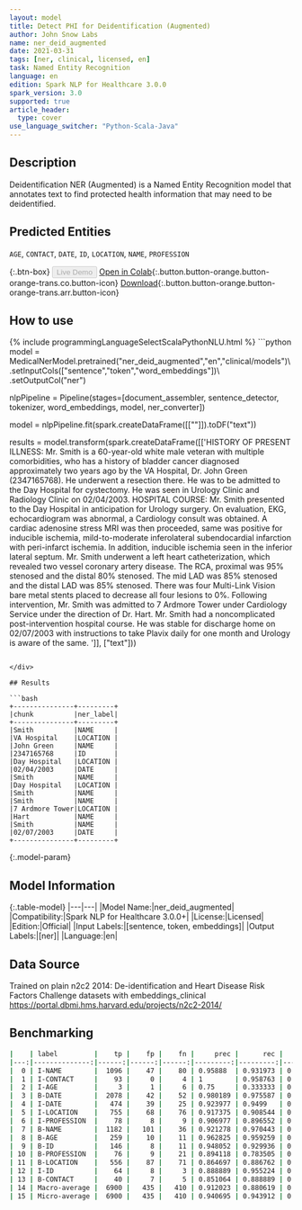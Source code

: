 ```yaml
---
layout: model
title: Detect PHI for Deidentification (Augmented)
author: John Snow Labs
name: ner_deid_augmented
date: 2021-03-31
tags: [ner, clinical, licensed, en]
task: Named Entity Recognition
language: en
edition: Spark NLP for Healthcare 3.0.0
spark_version: 3.0
supported: true
article_header:
  type: cover
use_language_switcher: "Python-Scala-Java"
---
```


## Description

Deidentification NER (Augmented) is a Named Entity Recognition model that annotates text to find protected health information that may need to be deidentified.

## Predicted Entities

`AGE`, `CONTACT`, `DATE`, `ID`, `LOCATION`, `NAME`, `PROFESSION`

{:.btn-box}
<button class="button button-orange" disabled>Live Demo</button>
[Open in Colab](https://colab.research.google.com/github/JohnSnowLabs/spark-nlp-workshop/blob/master/tutorials/Certification_Trainings/Healthcare/1.Clinical_Named_Entity_Recognition_Model.ipynb){:.button.button-orange.button-orange-trans.co.button-icon}
[Download](https://s3.amazonaws.com/auxdata.johnsnowlabs.com/clinical/models/ner_deid_augmented_en_3.0.0_3.0_1617208449273.zip){:.button.button-orange.button-orange-trans.arr.button-icon}

## How to use



<div class="tabs-box" markdown="1">
{% include programmingLanguageSelectScalaPythonNLU.html %}
```python
model = MedicalNerModel.pretrained("ner_deid_augmented","en","clinical/models")\
	.setInputCols(["sentence","token","word_embeddings"])\
	.setOutputCol("ner")

nlpPipeline = Pipeline(stages=[document_assembler, sentence_detector, tokenizer, word_embeddings, model, ner_converter])

model = nlpPipeline.fit(spark.createDataFrame([[""]]).toDF("text"))

results = model.transform(spark.createDataFrame([['HISTORY OF PRESENT ILLNESS: Mr. Smith is a 60-year-old white male veteran with multiple comorbidities, who has a history of bladder cancer diagnosed approximately two years ago by the VA Hospital, Dr. John Green (2347165768). He underwent a resection there. He was to be admitted to the Day Hospital for cystectomy. He was seen in Urology Clinic and Radiology Clinic on 02/04/2003. HOSPITAL COURSE: Mr. Smith presented to the Day Hospital in anticipation for Urology surgery. On evaluation, EKG, echocardiogram was abnormal, a Cardiology consult was obtained. A cardiac adenosine stress MRI was then proceeded, same was positive for inducible ischemia, mild-to-moderate inferolateral subendocardial infarction with peri-infarct ischemia. In addition, inducible ischemia seen in the inferior lateral septum. Mr. Smith underwent a left heart catheterization, which revealed two vessel coronary artery disease. The RCA, proximal was 95% stenosed and the distal 80% stenosed. The mid LAD was 85% stenosed and the distal LAD was 85% stenosed. There was four Multi-Link Vision bare metal stents placed to decrease all four lesions to 0%. Following intervention, Mr. Smith was admitted to 7 Ardmore Tower under Cardiology Service under the direction of Dr. Hart. Mr. Smith had a noncomplicated post-intervention hospital course. He was stable for discharge home on 02/07/2003 with instructions to take Plavix daily for one month and Urology is aware of the same. ']], ["text"]))
```

</div>

## Results

```bash
+---------------+---------+
|chunk          |ner_label|
+---------------+---------+
|Smith          |NAME     |
|VA Hospital    |LOCATION |
|John Green     |NAME     |
|2347165768     |ID       |
|Day Hospital   |LOCATION |
|02/04/2003     |DATE     |
|Smith          |NAME     |
|Day Hospital   |LOCATION |
|Smith          |NAME     |
|Smith          |NAME     |
|7 Ardmore Tower|LOCATION |
|Hart           |NAME     |
|Smith          |NAME     |
|02/07/2003     |DATE     |
+---------------+---------+
```

{:.model-param}
## Model Information

{:.table-model}
|---|---|
|Model Name:|ner_deid_augmented|
|Compatibility:|Spark NLP for Healthcare 3.0.0+|
|License:|Licensed|
|Edition:|Official|
|Input Labels:|[sentence, token, embeddings]|
|Output Labels:|[ner]|
|Language:|en|

## Data Source

Trained on plain n2c2 2014: De-identification and Heart Disease Risk Factors Challenge datasets with embeddings_clinical https://portal.dbmi.hms.harvard.edu/projects/n2c2-2014/

## Benchmarking

```bash
|    | label         |    tp |    fp |    fn |     prec |      rec |       f1 |
|---:|--------------:|------:|------:|------:|---------:|---------:|---------:|
|  0 | I-NAME        |  1096 |    47 |    80 | 0.95888  | 0.931973 | 0.945235 |
|  1 | I-CONTACT     |    93 |     0 |     4 | 1        | 0.958763 | 0.978947 |
|  2 | I-AGE         |     3 |     1 |     6 | 0.75     | 0.333333 | 0.461538 |
|  3 | B-DATE        |  2078 |    42 |    52 | 0.980189 | 0.975587 | 0.977882 |
|  4 | I-DATE        |   474 |    39 |    25 | 0.923977 | 0.9499   | 0.936759 |
|  5 | I-LOCATION    |   755 |    68 |    76 | 0.917375 | 0.908544 | 0.912938 |
|  6 | I-PROFESSION  |    78 |     8 |     9 | 0.906977 | 0.896552 | 0.901734 |
|  7 | B-NAME        |  1182 |   101 |    36 | 0.921278 | 0.970443 | 0.945222 |
|  8 | B-AGE         |   259 |    10 |    11 | 0.962825 | 0.959259 | 0.961039 |
|  9 | B-ID          |   146 |     8 |    11 | 0.948052 | 0.929936 | 0.938907 |
| 10 | B-PROFESSION  |    76 |     9 |    21 | 0.894118 | 0.783505 | 0.835165 |
| 11 | B-LOCATION    |   556 |    87 |    71 | 0.864697 | 0.886762 | 0.875591 |
| 12 | I-ID          |    64 |     8 |     3 | 0.888889 | 0.955224 | 0.920863 |
| 13 | B-CONTACT     |    40 |     7 |     5 | 0.851064 | 0.888889 | 0.869565 |
| 14 | Macro-average |  6900 |   435 |   410 | 0.912023 | 0.880619 | 0.896046 |
| 15 | Micro-average |  6900 |   435 |   410 | 0.940695 | 0.943912 | 0.942301 |
```